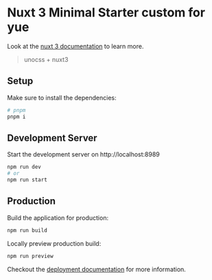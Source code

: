 # Nuxt 3 Minimal Starter custom for yue

Look at the [nuxt 3 documentation](https://v3.nuxtjs.org) to learn more.

> unocss + nuxt3

## Setup

Make sure to install the dependencies:

```bash
# pnpm
pnpm i
```

## Development Server

Start the development server on http://localhost:8989

```bash
npm run dev
# or
npm run start
```

## Production

Build the application for production:

```bash
npm run build
```

Locally preview production build:

```bash
npm run preview
```

Checkout the [deployment documentation](https://v3.nuxtjs.org/docs/deployment) for more information.
